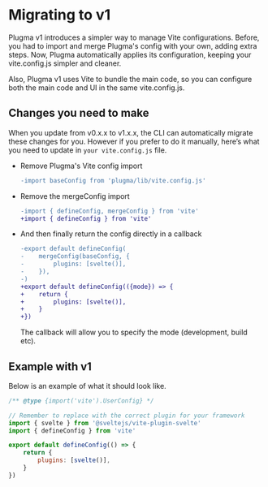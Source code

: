 # Migrating to v1

Plugma v1 introduces a simpler way to manage Vite configurations. Before, you had to import and merge Plugma's config with your own, adding extra steps. Now, Plugma automatically applies its configuration, keeping your vite.config.js simpler and cleaner.

Also, Plugma v1 uses Vite to bundle the main code, so you can configure both the main code and UI in the same vite.config.js.

## Changes you need to make

When you update from v0.x.x to v1.x.x, the CLI can automatically migrate these changes for you. However if you prefer to do it manually, here’s what you need to update in `your vite.config.js` file.

-   Remove Plugma's Vite config import

    ```diff
    -import baseConfig from 'plugma/lib/vite.config.js'
    ```

-   Remove the mergeConfig import

    ```diff
    -import { defineConfig, mergeConfig } from 'vite'
    +import { defineConfig } from 'vite'
    ```

-   And then finally return the config directly in a callback

    ```diff
    -export default defineConfig(
    -    mergeConfig(baseConfig, {
    -        plugins: [svelte()],
    -    }),
    -)
    +export default defineConfig(({mode}) => {
    +    return {
    +        plugins: [svelte()],
    +    }
    +})
    ```

    The callback will allow you to specify the mode (development, build etc).

## Example with v1

Below is an example of what it should look like.

```js
/** @type {import('vite').UserConfig} */

// Remember to replace with the correct plugin for your framework
import { svelte } from '@sveltejs/vite-plugin-svelte'
import { defineConfig } from 'vite'

export default defineConfig(() => {
    return {
        plugins: [svelte()],
    }
})
```
